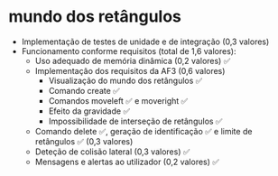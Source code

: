 # mundo dos retângulos

- Implementação de testes de unidade e de integração (0,3 valores)
- Funcionamento conforme requisitos (total de 1,6 valores):
    - Uso adequado de memória dinâmica (0,2 valores) ✅
    - Implementação dos requisitos da AF3 (0,6 valores)
        - Visualização do mundo dos retângulos ✅
        - Comando create ✅
        - Comandos moveleft ✅ e moveright ✅
        - Efeito da gravidade ✅
        - Impossibilidade de interseção de retângulos ✅
    - Comando delete ✅, geração de identificação ✅ e limite de retângulos ✅ (0,3 valores)
    - Deteção de colisão lateral (0,3 valores) ✅
    - Mensagens e alertas ao utilizador (0,2 valores) ✅
